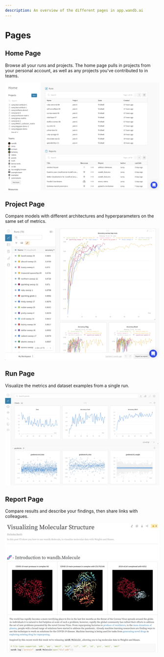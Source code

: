 ```yaml
---
description: An overview of the different pages in app.wandb.ai
---
```


# Pages

## Home Page

Browse all your runs and projects. The home page pulls in projects from your personal account, as well as any projects you've contributed to in teams. 

![](../../.gitbook/assets/home-page.png)

## Project Page

Compare models with different architectures and hyperparameters on the same set of metrics. 

![](../../.gitbook/assets/project-page.png)

## Run Page

Visualize the metrics and dataset examples from a single run.

![](../../.gitbook/assets/screen-shot-2020-06-08-at-9.00.04-am.png)

## Report Page

Compare results and describe your findings, then share links with colleagues.

![](../../.gitbook/assets/example-report-for-molecules.png)

